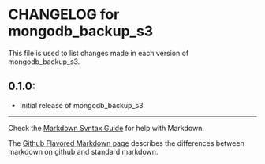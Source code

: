 # CHANGELOG for mongodb_backup_s3

This file is used to list changes made in each version of mongodb_backup_s3.

## 0.1.0:

* Initial release of mongodb_backup_s3

- - -
Check the [Markdown Syntax Guide](http://daringfireball.net/projects/markdown/syntax) for help with Markdown.

The [Github Flavored Markdown page](http://github.github.com/github-flavored-markdown/) describes the differences between markdown on github and standard markdown.
